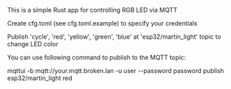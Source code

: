 This is a simple Rust app for controlling RGB LED via MQTT

Create cfg.toml (see cfg.toml.example) to specify your credentials

Publish 'cycle', 'red', 'yellow', 'green', 'blue' at 'esp32/martin_light' topic
to change LED color

You can use following command to publish to the MQTT topic:

mqttui -b mqtt://your.mqtt.broken.lan -u user --password password publish esp32/martin_light red
